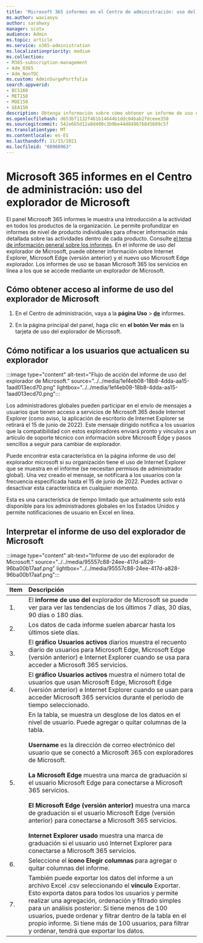 ```yaml
---
title: 'Microsoft 365 informes en el Centro de administración: uso del explorador de Microsoft'
ms.author: waxiaoyu
author: sarahwxy
manager: scotv
audience: Admin
ms.topic: article
ms.service: o365-administration
ms.localizationpriority: medium
ms.collection:
- M365-subscription-management
- Adm_O365
- Adm_NonTOC
ms.custom: AdminSurgePortfolio
search.appverid:
- BCS160
- MET150
- MOE150
- GEA150
description: Obtenga información sobre cómo obtener un informe de uso del explorador de Microsoft mediante el panel Microsoft 365 informes en la Centro de administración de Microsoft 365.
ms.openlocfilehash: d653bf1132f461b14644b1ddc04bab2fdceee358
ms.sourcegitcommit: 542e6b5d12a8d400c3b9be44d849676845609c5f
ms.translationtype: MT
ms.contentlocale: es-ES
ms.lasthandoff: 11/15/2021
ms.locfileid: "60960963"
---
```

# <a name="microsoft-365-reports-in-the-admin-center---microsoft-browser-usage"></a>Microsoft 365 informes en el Centro de administración: uso del explorador de Microsoft

El panel Microsoft 365 informes le muestra una introducción a la actividad en todos los productos de la organización. Le permite profundizar en informes de nivel de producto individuales para ofrecer información más detallada sobre las actividades dentro de cada producto. Consulte [el tema de información general sobre los informes](activity-reports.md). En el informe de uso del explorador de Microsoft, puede obtener información sobre Internet Explorer, Microsoft Edge (versión anterior) y el nuevo uso Microsoft Edge explorador. Los informes de uso se basan Microsoft 365 los servicios en línea a los que se accede mediante un explorador de Microsoft.

## <a name="how-to-get-to-the-microsoft-browser-usage-report"></a>Cómo obtener acceso al informe de uso del explorador de Microsoft

1. En el Centro de administración, vaya a la **página Uso** \> <b><a href="https://go.microsoft.com/fwlink/p/?linkid=2074756" target="_blank">de</a></b> informes.

2. En la página principal del panel, haga clic en **el botón Ver más** en la tarjeta de uso del explorador de Microsoft.

## <a name="how-to-notify-users-to-upgrade-their-browser"></a>Cómo notificar a los usuarios que actualicen su explorador

:::image type="content" alt-text="Flujo de acción del informe de uso del explorador de Microsoft." source="../../media/1ef4eb08-18b8-4dda-aa15-1aad013ecd70.png" lightbox="../../media/1ef4eb08-18b8-4dda-aa15-1aad013ecd70.png":::

Los administradores globales pueden participar en el envío de mensajes a usuarios que tienen acceso a servicios de Microsoft 365 desde Internet Explorer (como aviso, la aplicación de escritorio de Internet Explorer se retirará el 15 de junio de 2022). Este mensaje dirigido notifica a los usuarios que la compatibilidad con estos exploradores enviará pronto y vínculos a un artículo de soporte técnico con información sobre Microsoft Edge y pasos sencillos a seguir para cambiar de explorador. 

Puede encontrar esta característica en la página informe de uso del explorador microsoft si su organización tiene el uso de Internet Explorer que se muestra en el informe (se necesitan permisos de administrador global). Una vez creado el mensaje, se notificará a los usuarios con la frecuencia especificada hasta el 15 de junio de 2022. Puedes activar o desactivar esta característica en cualquier momento.

Esta es una característica de tiempo limitado que actualmente solo está disponible para los administradores globales en los Estados Unidos y permite notificaciones de usuario en Excel en línea.

## <a name="interpret-the-microsoft-browser-usage-report"></a>Interpretar el informe de uso del explorador de Microsoft

:::image type="content" alt-text="Informe de uso del explorador de Microsoft." source="../../media/95557c88-24ee-417d-a828-96ba00b17aaf.png" lightbox="../../media/95557c88-24ee-417d-a828-96ba00b17aaf.png":::

|Item|Descripción|
|:-----|:-----|
|1. |El **informe de uso del** explorador de Microsoft se puede ver para ver las tendencias de los últimos 7 días, 30 días, 90 días o 180 días. |
|2. |Los datos de cada informe suelen abarcar hasta los últimos siete días. |
|3. |El **gráfico Usuarios activos** diarios muestra el recuento diario de usuarios para Microsoft Edge, Microsoft Edge (versión anterior) e Internet Explorer cuando se usa para acceder a Microsoft 365 servicios. |
|4. |El **gráfico Usuarios activos** muestra el número total de usuarios que usan Microsoft Edge, Microsoft Edge (versión anterior) e Internet Explorer cuando se usan para acceder Microsoft 365 servicios durante el período de tiempo seleccionado. |
|5. |En la tabla, se muestra un desglose de los datos en el nivel de usuario. Puede agregar o quitar columnas de la tabla.  <br/><br/>**Username** es la dirección de correo electrónico del usuario que se conectó a Microsoft 365 con exploradores de Microsoft.<br><br/>**La Microsoft Edge** muestra una marca de graduación si el usuario Microsoft Edge para conectarse a Microsoft 365 servicios.<br/><br/>**El Microsoft Edge (versión anterior)** muestra una marca de graduación si el usuario Microsoft Edge (versión anterior) para conectarse a Microsoft 365 servicios.<br/><br/>**Internet Explorer usado** muestra una marca de graduación si el usuario usó Internet Explorer para conectarse a Microsoft 365 servicios. |
|6. |Seleccione el **icono Elegir columnas** para agregar o quitar columnas del informe.|
|7. |También puede exportar los datos del informe a un archivo Excel .csv seleccionando el **vínculo** Exportar. Esto exporta datos para todos los usuarios y permite realizar una agregación, ordenación y filtrado simples para un análisis posterior. Si tiene menos de 100 usuarios, puede ordenar y filtrar dentro de la tabla en el propio informe. Si tiene más de 100 usuarios, para filtrar y ordenar, tendrá que exportar los datos.|
